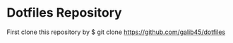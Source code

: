 # Dotfiles Repository
First clone this repository by 
	$ git clone https://github.com/galib45/dotfiles
